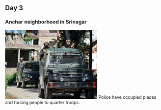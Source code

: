 ## Day 3
### Anchar neighborhood in Srinagar
![day3](../day3.png)
Police have occupied places and forcing people to quarter troops.
